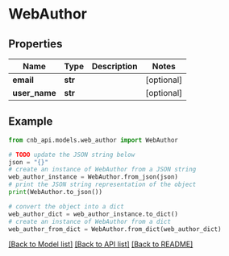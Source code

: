 # WebAuthor


## Properties

Name | Type | Description | Notes
------------ | ------------- | ------------- | -------------
**email** | **str** |  | [optional] 
**user_name** | **str** |  | [optional] 

## Example

```python
from cnb_api.models.web_author import WebAuthor

# TODO update the JSON string below
json = "{}"
# create an instance of WebAuthor from a JSON string
web_author_instance = WebAuthor.from_json(json)
# print the JSON string representation of the object
print(WebAuthor.to_json())

# convert the object into a dict
web_author_dict = web_author_instance.to_dict()
# create an instance of WebAuthor from a dict
web_author_from_dict = WebAuthor.from_dict(web_author_dict)
```
[[Back to Model list]](../README.md#documentation-for-models) [[Back to API list]](../README.md#documentation-for-api-endpoints) [[Back to README]](../README.md)


